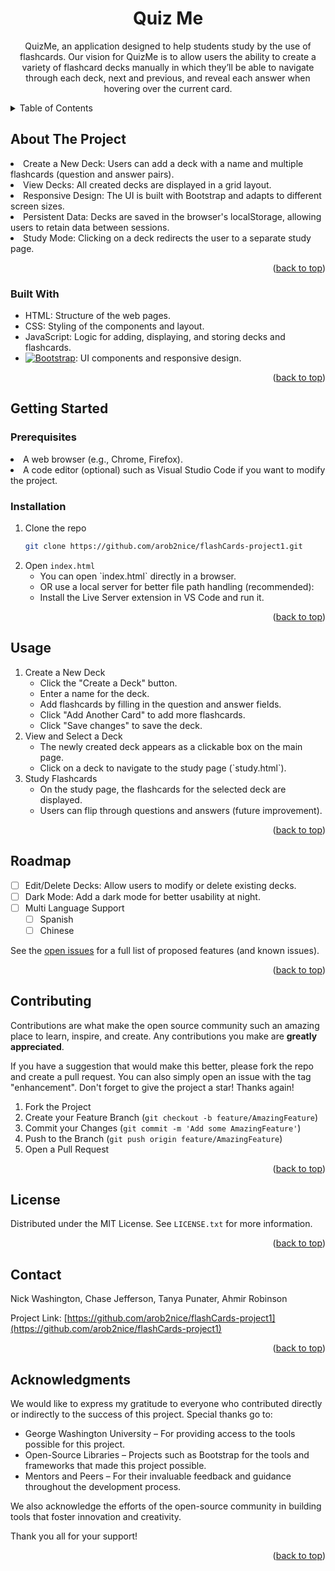 
<a id="readme-top"></a>

<h1 align="center">Quiz Me</h1>


<!-- PROJECT LOGO -->


  <p align="center">
    QuizMe, an application designed to help students study by the use of flashcards. Our vision for QuizMe is to allow users the ability to create a variety of flashcard decks manually in which they’ll be able to navigate through each deck, next and previous, and reveal each answer when hovering over the current card.

  </p>
</div>


<!-- TABLE OF CONTENTS -->
<details>
  <summary>Table of Contents</summary>
  <ol>
    <li>
      <a href="#about-the-project">About The Project</a>
      <ul>
        <li><a href="#built-with">Built With</a></li>
      </ul>
    </li>
    <li>
      <a href="#getting-started">Getting Started</a>
      <ul>
        <li><a href="#prerequisites">Prerequisites</a></li>
        <li><a href="#installation">Installation</a></li>
      </ul>
    </li>
    <li><a href="#usage">Usage</a></li>
    <li><a href="#roadmap">Roadmap</a></li>
    <li><a href="#contributing">Contributing</a></li>
    <li><a href="#license">License</a></li>
    <li><a href="#contact">Contact</a></li>
    <li><a href="#acknowledgments">Acknowledgments</a></li>
  </ol>
</details>



<!-- ABOUT THE PROJECT -->
## About The Project

<li>Create a New Deck: Users can add a deck with a name and multiple flashcards (question and answer pairs).</li>
<li>View Decks: All created decks are displayed in a grid layout.</li>
<li>Responsive Design: The UI is built with Bootstrap and adapts to different screen sizes.</li>
<li>Persistent Data: Decks are saved in the browser's localStorage, allowing users to retain data between sessions.</li>
<li>Study Mode: Clicking on a deck redirects the user to a separate study page.</li>

<p align="right">(<a href="#readme-top">back to top</a>)</p>



### Built With


* HTML: Structure of the web pages.
* CSS: Styling of the components and layout.
* JavaScript: Logic for adding, displaying, and storing decks and flashcards.
* [![Bootstrap][Bootstrap.com]][Bootstrap-url]: UI components and responsive design.

<p align="right">(<a href="#readme-top">back to top</a>)</p>


<!-- GETTING STARTED -->
## Getting Started

### Prerequisites

<li>A web browser (e.g., Chrome, Firefox).</li>
<li>A code editor (optional) such as Visual Studio Code if you want to modify the project.</li>



### Installation

1. Clone the repo
   ```sh
   git clone https://github.com/arob2nice/flashCards-project1.git
   ```
2. Open `index.html`
   <ul>
     <li>You can open `index.html` directly in a browser.
     <li>OR use a local server for better file path handling (recommended):
     <li>Install the Live Server extension in VS Code and run it.
  </ul>
   


<p align="right">(<a href="#readme-top">back to top</a>)</p>


<!-- USAGE EXAMPLES -->
## Usage
1. Create a New Deck
   <ul>
   <li>Click the "Create a Deck" button.
   <li>Enter a name for the deck.
   <li>Add flashcards by filling in the question and answer fields.
   <li>Click "Add Another Card" to add more flashcards.
   <li>Click "Save changes" to save the deck.
   </ul>
2. View and Select a Deck
   <ul>
   <li>The newly created deck appears as a clickable box on the main page.</li>
   <li>Click on a deck to navigate to the study page (`study.html`).</li>
   </ul>
3. Study Flashcards
   <ul>
   <li>On the study page, the flashcards for the selected deck are displayed.</li>
   <li>Users can flip through questions and answers (future improvement).</li>
   </ul>


<p align="right">(<a href="#readme-top">back to top</a>)</p>



<!-- ROADMAP -->
## Roadmap

- [ ] Edit/Delete Decks: Allow users to modify or delete existing decks.
- [ ] Dark Mode: Add a dark mode for better usability at night.
- [ ] Multi Language Support
    - [ ] Spanish
    - [ ] Chinese

See the [open issues](https://github.com/arob2nice/flashCards-project1/issues) for a full list of proposed features (and known issues).

<p align="right">(<a href="#readme-top">back to top</a>)</p>



<!-- CONTRIBUTING -->
## Contributing

Contributions are what make the open source community such an amazing place to learn, inspire, and create. Any contributions you make are **greatly appreciated**.

If you have a suggestion that would make this better, please fork the repo and create a pull request. You can also simply open an issue with the tag "enhancement".
Don't forget to give the project a star! Thanks again!

1. Fork the Project
2. Create your Feature Branch (`git checkout -b feature/AmazingFeature`)
3. Commit your Changes (`git commit -m 'Add some AmazingFeature'`)
4. Push to the Branch (`git push origin feature/AmazingFeature`)
5. Open a Pull Request

<p align="right">(<a href="#readme-top">back to top</a>)</p>


<!-- LICENSE -->
## License

Distributed under the MIT License. See `LICENSE.txt` for more information.

<p align="right">(<a href="#readme-top">back to top</a>)</p>



<!-- CONTACT -->
## Contact
Nick Washington, Chase Jefferson, Tanya Punater, Ahmir Robinson


Project Link: [https://github.com/arob2nice/flashCards-project1](https://github.com/arob2nice/flashCards-project1)

<p align="right">(<a href="#readme-top">back to top</a>)</p>



<!-- ACKNOWLEDGMENTS -->
## Acknowledgments
We would like to express my gratitude to everyone who contributed directly or indirectly to the success of this project. Special thanks go to:

* []()George Washington University – For providing access to the tools possible for this project.
* []()Open-Source Libraries – Projects such as Bootstrap for the tools and frameworks that made this project possible.
* []()Mentors and Peers – For their invaluable feedback and guidance throughout the development process.

We also acknowledge the efforts of the open-source community in building tools that foster innovation and creativity.

Thank you all for your support!


<p align="right">(<a href="#readme-top">back to top</a>)</p>



<!-- MARKDOWN LINKS & IMAGES -->
<!-- https://www.markdownguide.org/basic-syntax/#reference-style-links -->
[contributors-shield]: https://img.shields.io/github/contributors/arob2nice/flashCards-project1.svg?style=for-the-badge
[contributors-url]: https://github.com/arob2nice/flashCards-project1/graphs/contributors
[forks-shield]: https://img.shields.io/github/forks/arob2nice/flashCards-project1.svg?style=for-the-badge
[forks-url]: https://github.com/arob2nice/flashCards-project1/network/members
[issues-shield]: https://img.shields.io/github/issues/arob2nice/flashCards-project1.svg?style=for-the-badge
[issues-url]: https://github.com/arob2nice/flashCards-project1/issues
[license-shield]: https://img.shields.io/github/license/arob2nice/flashCards-project1.svg?style=for-the-badge
[license-url]: https://github.com/arob2nice/flashCards-project1/blob/master/LICENSE.txt
[Bootstrap.com]: https://img.shields.io/badge/Bootstrap-563D7C?style=for-the-badge&logo=bootstrap&logoColor=white
[Bootstrap-url]: https://getbootstrap.com
